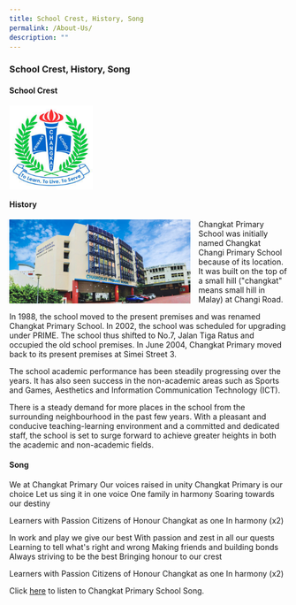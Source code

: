 ```yaml
---
title: School Crest, History, Song
permalink: /About-Us/
description: ""
---
```

### **School Crest, History, Song**
#### **School Crest**

<img src="/images/School%20Crest.jpg" style="width:30%" align=left>

<br clear="left">

#### **History**

<img src="/images/School%20Frontage%20Photo.jpg" style="width:65%;margin-right:15px;" align = "left">
Changkat Primary School was initially named Changkat Changi Primary School because of its location. It was built on the top of a small hill ("changkat" means small hill in Malay) at Changi Road.

In 1988, the school moved to the present premises and was renamed Changkat Primary School. In 2002, the school was scheduled for upgrading under PRIME. The school thus shifted to No.7, Jalan Tiga Ratus and occupied the old school premises. In June 2004, Changkat Primary moved back to its present premises at Simei Street 3.

The school academic performance has been steadily progressing over the years. It has also seen success in the non-academic areas such as Sports and Games, Aesthetics and Information Communication Technology (ICT).

There is a steady demand for more places in the school from the surrounding neighbourhood in the past few years. With a pleasant and conducive teaching-learning environment and a committed and dedicated staff, the school is set to surge forward to achieve greater heights in both the academic and non-academic fields.

#### **Song**
We at Changkat Primary
Our voices raised in unity
Changkat Primary is our choice 
Let us sing it in one voice 
One family in harmony 
Soaring towards our destiny

Learners with Passion 
Citizens of Honour 
Changkat as one 
In harmony (x2)

In work and play we give our best 
With passion and zest in all our quests 
Learning to tell what's right and wrong 
Making friends and building bonds 
Always striving to be the best 
Bringing honour to our crest

Learners with Passion 
Citizens of Honour 
Changkat as one 
In harmony (x2)

Click <a href="https://www.youtube.com/embed/c89R2ber_g0" title="Changkat Primary School Song">here</a> to listen to Changkat Primary School Song.
